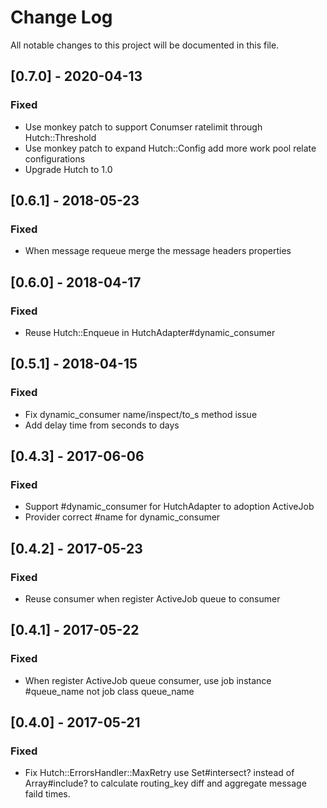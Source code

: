 # Change Log
All notable changes to this project will be documented in this file.

## [0.7.0] - 2020-04-13
### Fixed
- Use monkey patch to support Conumser ratelimit through Hutch::Threshold
- Use monkey patch to expand Hutch::Config add more work pool relate configurations
- Upgrade Hutch to 1.0

## [0.6.1]  - 2018-05-23
### Fixed
- When message requeue merge the message headers properties

## [0.6.0] - 2018-04-17
### Fixed
- Reuse Hutch::Enqueue in HutchAdapter#dynamic_consumer

## [0.5.1] - 2018-04-15
### Fixed
- Fix dynamic_consumer name/inspect/to_s method issue
- Add delay time from seconds to days

## [0.4.3] - 2017-06-06
### Fixed
- Support #dynamic_consumer for HutchAdapter to adoption ActiveJob
- Provider correct #name for dynamic_consumer             

## [0.4.2] - 2017-05-23
### Fixed
- Reuse consumer when register ActiveJob queue to consumer


## [0.4.1] - 2017-05-22
### Fixed
- When register ActiveJob queue consumer, use job instance #queue_name not job class queue_name

## [0.4.0] - 2017-05-21
### Fixed
- Fix Hutch::ErrorsHandler::MaxRetry use Set#intersect? instead of Array#include? to 
calculate routing_key diff and aggregate message faild times.

